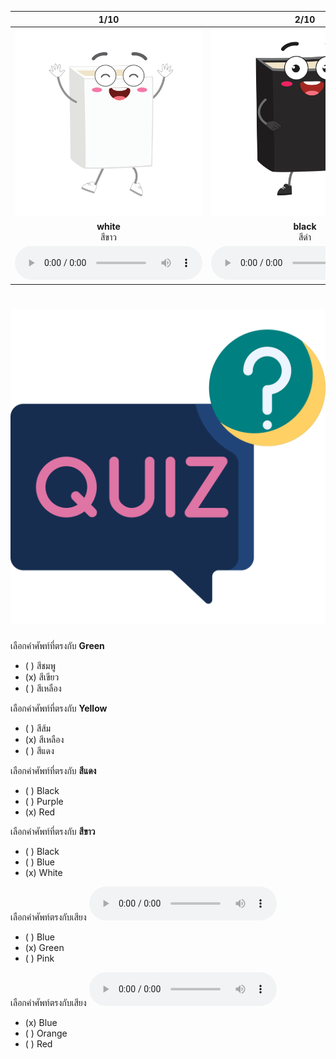 <div class="carrousel">


|1/10|2/10|3/10|4/10|5/10|6/10|7/10|8/10|9/10|10/10|
| :----: | :----: | :----: | :----: | :----: | :----: | :----: | :----: | :----: | :----: |
|![](/media/img/colors__white.svg)|![](/media/img/colors__black.svg)|![](/media/img/colors__blue.svg)|![](/media/img/colors__green.svg)|![](/media/img/colors__pink.svg)|![](/media/img/colors__red.svg)|![](/media/img/colors__orange.svg)|![](/media/img/colors__brown.svg)|![](/media/img/colors__yellow.svg)|![](/media/img/colors__purple.svg)|
|**white**<br>สีขาว|**black**<br>สีดํา|**blue**<br>สีน้ําเงิน|**green**<br>สีเขียว|**pink**<br>สีชมพู|**red**<br>สีแดง|**orange**<br>สีส้ม|**brown**<br>สีน้ําตาล|**yellow**<br>สีเหลือง|**purple**<br>สีม่วง|
|![](/media/audio/white.mp3)|![](/media/audio/black.mp3)|![](/media/audio/blue.mp3)|![](/media/audio/green.mp3)|![](/media/audio/pink.mp3)|![](/media/audio/red.mp3)|![](/media/audio/orange.mp3)|![](/media/audio/brown.mp3)|![](/media/audio/yellow.mp3)|![](/media/audio/purple.mp3)|

</div>



# ![icon](/media/icons/quiz.svg) 


 เลือกคำศัพท์ที่ตรงกับ **Green**
 - ( ) สีชมพู
 - (x) สีเขียว
 - ( ) สีเหลือง

 เลือกคำศัพท์ที่ตรงกับ **Yellow**
 - ( ) สีส้ม
 - (x) สีเหลือง
 - ( ) สีแดง

 เลือกคำศัพท์ที่ตรงกับ **สีแดง**
 - ( ) Black
 - ( ) Purple
 - (x) Red

 เลือกคำศัพท์ที่ตรงกับ **สีขาว**
 - ( ) Black
 - ( ) Blue
 - (x) White

เลือกคำศัพท์ตรงกับเสียง ![](/media/audio/green.mp3) 
 - ( ) Blue
 - (x) Green
 - ( ) Pink


เลือกคำศัพท์ตรงกับเสียง ![](/media/audio/blue.mp3) 
 - (x) Blue
 - ( ) Orange
 - ( ) Red

